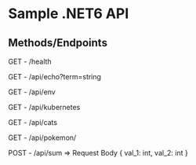 ﻿
# Sample .NET6 API

## Methods/Endpoints
GET - /health

GET - /api/echo?term=string

GET - /api/env

GET - /api/kubernetes

GET - /api/cats

GET - /api/pokemon/

POST - /api/sum => Request Body { val_1: int, val_2: int }